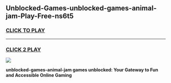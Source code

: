 
## Unblocked-Games-unblocked-games-animal-jam-Play-Free-ns6t5
<h3>
<a href="https://premium76.site?title=unblocked-games-animal-jam&ref=18A">CLICK TO PLAY</a></h3>
<hr>

<h3>
<a href="https://premium76.site?title=unblocked-games-animal-jam&ref=18A">CLICK 2 PLAY</a>
  
</h3>

<a href="https://premium76.site?title=unblocked-games-animal-jam&ref=18A"><img src="https://clearcache.store/games.png"></a>


**unblocked-games-animal-jam games unblocked: Your Gateway to Fun and Accessible Online Gaming**
